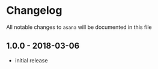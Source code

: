 # Changelog

All notable changes to `asana` will be documented in this file

## 1.0.0 - 2018-03-06

- initial release
